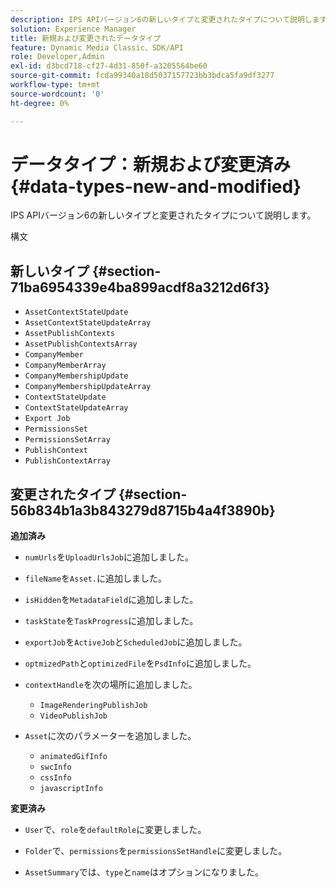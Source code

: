 ```yaml
---
description: IPS APIバージョン6の新しいタイプと変更されたタイプについて説明します。
solution: Experience Manager
title: 新規および変更されたデータタイプ
feature: Dynamic Media Classic、SDK/API
role: Developer,Admin
exl-id: d3bcd718-cf27-4d31-850f-a3205564be60
source-git-commit: fcda99340a18d5037157723bb3bdca5fa9df3277
workflow-type: tm+mt
source-wordcount: '0'
ht-degree: 0%

---
```


# データタイプ：新規および変更済み{#data-types-new-and-modified}

IPS APIバージョン6の新しいタイプと変更されたタイプについて説明します。

構文

## 新しいタイプ {#section-71ba6954339e4ba899acdf8a3212d6f3}

* `AssetContextStateUpdate`
* `AssetContextStateUpdateArray`
* `AssetPublishContexts`
* `AssetPublishContextsArray`
* `CompanyMember`
* `CompanyMemberArray`
* `CompanyMembershipUpdate`
* `CompanyMembershipUpdateArray`
* `ContextStateUpdate`
* `ContextStateUpdateArray`
* `Export Job`
* `PermissionsSet`
* `PermissionsSetArray`
* `PublishContext`
* `PublishContextArray`

## 変更されたタイプ {#section-56b834b1a3b843279d8715b4a4f3890b}

**追加済み**

* `numUrls`を`UploadUrlsJob`に追加しました。

* `fileName`を`Asset.`に追加しました。

* `isHidden`を`MetadataField`に追加しました。

* `taskState`を`TaskProgress`に追加しました。

* `exportJob`を`ActiveJob`と`ScheduledJob`に追加しました。

* `optmizedPath`と`optimizedFile`を`PsdInfo`に追加しました。

* `contextHandle`を次の場所に追加しました。

   * `ImageRenderingPublishJob`
   * `VideoPublishJob`

* `Asset`に次のパラメーターを追加しました。

   * `animatedGifInfo`
   * `swcInfo`
   * `cssInfo`
   * `javascriptInfo`

**変更済み**

* `User`で、`role`を`defaultRole`に変更しました。

* `Folder`で、`permissions`を`permissionsSetHandle`に変更しました。

* `AssetSummary`では、`type`と`name`はオプションになりました。
